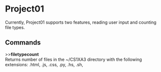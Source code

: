 # Project01
Currently, Project01 supports two features, reading user input and counting file types.



## Commands

\>>**filetypecount**  
Returns number of files in the ~/CS1XA3 directory with the following extensions: .html, .js, .css, .py, .hs, .sh,
